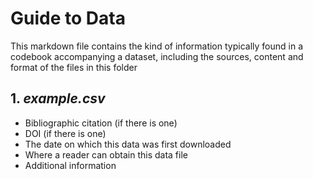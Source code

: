 # Guide to Data
This markdown file contains the kind of information typically found in a codebook accompanying a dataset, including the sources, content and format of the files in this folder

## 1. _example.csv_

- Bibliographic citation (if there is one)
- DOI (if there is one)
- The date on which this data was first downloaded
- Where a reader can obtain this data file
- Additional information
